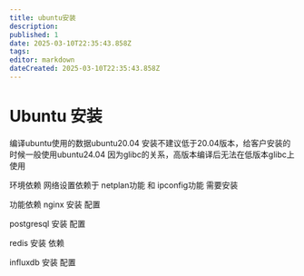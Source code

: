 ```yaml
---
title: ubuntu安装
description: 
published: 1
date: 2025-03-10T22:35:43.858Z
tags: 
editor: markdown
dateCreated: 2025-03-10T22:35:43.858Z
---
```


# Ubuntu 安装
编译ubuntu使用的数据ubuntu20.04
安装不建议低于20.04版本，给客户安装的时候一般使用ubuntu24.04
因为glibc的关系，高版本编译后无法在低版本glibc上使用

环境依赖
网络设置依赖于 netplan功能 和 ipconfig功能
需要安装

功能依赖 nginx 
安装
配置

postgresql
安装
配置

redis
安装 
依赖

influxdb
安装
配置

